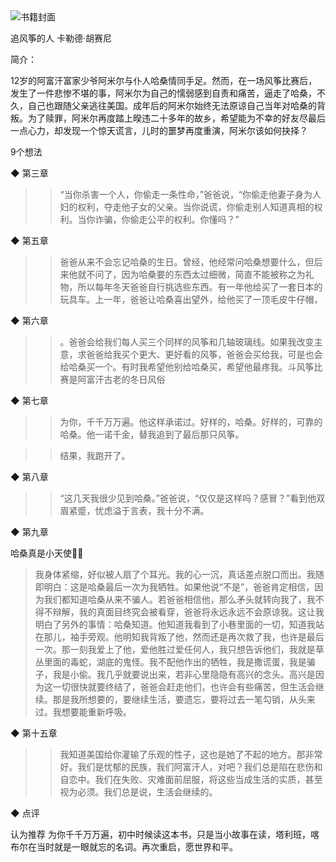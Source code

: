 <img src="https://wfqqreader-1252317822.image.myqcloud.com/cover/339/546339/t6_546339.jpg" alt="书籍封面" class="wr_bookCover_img">

追风筝的人
卡勒德·胡赛尼

简介：

12岁的阿富汗富家少爷阿米尔与仆人哈桑情同手足。然而，在一场风筝比赛后，发生了一件悲惨不堪的事，阿米尔为自己的懦弱感到自责和痛苦，逼走了哈桑，不久，自己也跟随父亲逃往美国。成年后的阿米尔始终无法原谅自己当年对哈桑的背叛。为了赎罪，阿米尔再度踏上暌违二十多年的故乡，希望能为不幸的好友尽最后一点心力，却发现一个惊天谎言，儿时的噩梦再度重演，阿米尔该如何抉择？

9个想法

◆ 第三章

>> “当你杀害一个人，你偷走一条性命，”爸爸说，“你偷走他妻子身为人妇的权利，夺走他子女的父亲。当你说谎，你偷走别人知道真相的权利。当你诈骗，你偷走公平的权利。你懂吗？”

◆ 第五章

>> 爸爸从来不会忘记哈桑的生日。曾经，他经常问哈桑想要什么，但后来他就不问了，因为哈桑要的东西太过细微，简直不能被称之为礼物，所以每年冬天爸爸自行挑选些东西。有一年他给买了一套日本的玩具车。上一年，爸爸让哈桑喜出望外，给他买了一顶毛皮牛仔帽，

◆ 第六章

>> 。爸爸会给我们每人买三个同样的风筝和几轴玻璃线。如果我改变主意，求爸爸给我买个更大、更好看的风筝，爸爸会买给我，可是也会给哈桑买一个。有时我希望他别给哈桑买，希望他最疼我。斗风筝比赛是阿富汗古老的冬日风俗

◆ 第七章

>> 为你，千千万万遍。他这样承诺过。好样的，哈桑。好样的，可靠的哈桑。他一诺千金，替我追到了最后那只风筝。

>> 结果，我跑开了。

◆ 第八章

>> “这几天我很少见到哈桑。”爸爸说，“仅仅是这样吗？感冒？”看到他双眉紧蹙，忧虑溢于言表，我十分不满。

◆ 第九章

哈桑真是小天使👼🏻
>我身体紧缩，好似被人扇了个耳光。我的心一沉，真话差点脱口而出。我随即明白：这是哈桑最后一次为我牺牲。如果他说“不是”，爸爸肯定相信，因为我们都知道哈桑从来不骗人。若爸爸相信他，那么矛头就转向我了，我不得不辩解，我的真面目终究会被看穿，爸爸将永远永远不会原谅我。这让我明白了另外的事情：哈桑知道。他知道我看到了小巷里面的一切，知道我站在那儿，袖手旁观。他明知我背叛了他，然而还是再次救了我，也许是最后一次。那一刻我爱上了他，爱他胜过爱任何人，我只想告诉他们，我就是草丛里面的毒蛇，湖底的鬼怪。我不配他作出的牺牲，我是撒谎蛋，我是骗子，我是小偷。我几乎就要说出来，若非心里隐隐有高兴的念头。高兴是因为这一切很快就要终结了，爸爸会赶走他们，也许会有些痛苦，但生活会继续。那是我所想要的，要继续生活，要遗忘，要将过去一笔勾销，从头来过。我想要能重新呼吸。

◆ 第十五章

>> 我知道美国给你灌输了乐观的性子，这也是她了不起的地方。那非常好。我们是忧郁的民族，我们阿富汗人，对吧？我们总是陷在悲伤和自恋中。我们在失败、灾难面前屈服，将这些当成生活的实质，甚至视为必须。我们总是说，生活会继续的。

◆ 点评

认为推荐
为你千千万万遍，初中时候读这本书，只是当小故事在读，塔利班，喀布尔在当时就是一眼就忘的名词。再次重启，愿世界和平。